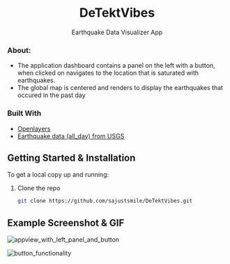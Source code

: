 
<!-- PROJECT TITLE -->
  <h1 align="center">DeTektVibes</h1>

  <p align="center">
    Earthquake Data Visualizer App
    <br />
    </p>


### About:
* The application dashboard contains a panel on the left with a button, when clicked on navigates to the location that is saturated with earthquakes.
* The global map is centered and renders to display the earthquakes that occured in the past day

### Built With

* [Openlayers](https://openlayers.org/)
* [Earthquake data (all_day) from USGS](https://earthquake.usgs.gov/earthquakes/feed/v1.0/summary/all_day.geojson)

<!-- GETTING STARTED -->
## Getting Started & Installation

To get a local copy up and running:

1. Clone the repo
   ```sh
   git clone https://github.com/sajustsmile/DeTektVibes.git
   ```

<!-- USAGE EXAMPLES -->
## Example Screenshot & GIF
![appview_with_left_panel_and_button](https://user-images.githubusercontent.com/19821445/128646591-8f8872b9-e4e8-4277-b522-ba616e525a4d.JPG)

![button_functionality](https://user-images.githubusercontent.com/19821445/128684834-f91f85ee-a433-483f-9983-a44dd9c3d97c.gif)
